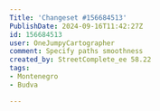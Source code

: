 ```yaml
---
Title: 'Changeset #156684513'
PublishDate: 2024-09-16T11:42:27Z
id: 156684513
user: OneJumpyCartographer
comment: Specify paths smoothness
created_by: StreetComplete_ee 58.22
tags:
- Montenegro
- Budva

---
```

